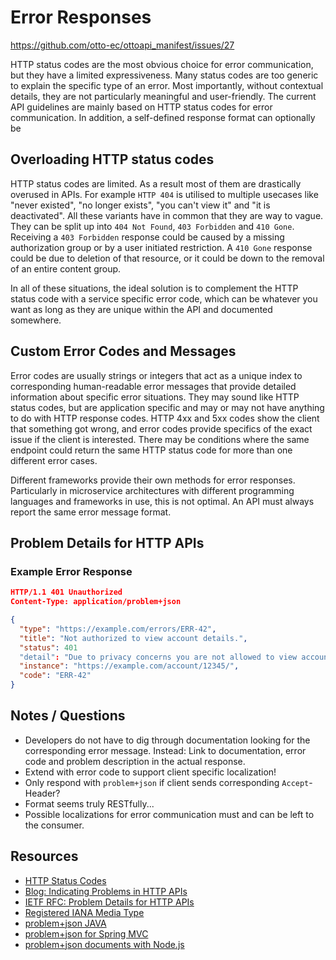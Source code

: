 # Error Responses

https://github.com/otto-ec/ottoapi_manifest/issues/27

HTTP status codes are the most obvious choice for error communication, but they have a limited expressiveness. Many status codes are too generic to explain the specific type of an error. Most importantly, without contextual details, they are not particularly meaningful and user-friendly.
The current API guidelines are mainly based on HTTP status codes for error communication. In addition, a self-defined response format can optionally be

## Overloading HTTP status codes

HTTP status codes are limited. As a result most of them are drastically overused in APIs. For example `HTTP 404` is utilised to multiple usecases like "never existed", "no longer exists", "you can't view it" and "it is deactivated". All these variants have in common that they are way to vague. They can be split up into `404 Not Found`, `403 Forbidden` and `410 Gone`. Receiving a `403 Forbidden` response could be caused by a missing authorization group or by a user initiated restriction. A `410 Gone` response could be due to deletion of that resource, or it could be down to the removal of an entire content group.

In all of these situations, the ideal solution is to complement the HTTP status code with a service specific error code, which can be whatever you want as long as they are unique within the API and documented somewhere.

## Custom Error Codes and Messages

Error codes are usually strings or integers that act as a unique index to corresponding human-readable error messages that provide detailed information about specific error situations. 
They may sound like HTTP status codes, but are application specific and may or may not have anything to do with HTTP response codes. HTTP 4xx and 5xx codes show the client that something got wrong, and error codes provide specifics of the exact issue if the client is interested. There may be conditions where the same endpoint could return the same HTTP status code for more than one different error cases.

Different frameworks provide their own methods for error responses. Particularly in microservice architectures with different programming languages and frameworks in use, this is not optimal. An API must always report the same error message format.

## Problem Details for HTTP APIs

### Example Error Response

```json
HTTP/1.1 401 Unauthorized
Content-Type: application/problem+json

{
  "type": "https://example.com/errors/ERR-42",
  "title": "Not authorized to view account details.",
  "status": 401
  "detail": "Due to privacy concerns you are not allowed to view account details of others.",
  "instance": "https://example.com/account/12345/",
  "code": "ERR-42"
}
```

## Notes / Questions

* Developers do not have to dig through documentation looking for the corresponding error message. Instead: Link to documentation, error code and problem description in the actual response.
* Extend with error code to support client specific localization!
* Only respond with `problem+json` if client sends corresponding `Accept`-Header?
* Format seems truly RESTfully...
* Possible localizations for error communication must and can be left to the consumer.

## Resources

* [HTTP Status Codes](https://httpstatuses.com)
* [Blog: Indicating Problems in HTTP APIs](https://www.mnot.net/blog/2013/05/15/http_problem)
* [IETF RFC: Problem Details for HTTP APIs](https://tools.ietf.org/html/rfc7807)
* [Registered IANA Media Type](https://www.iana.org/assignments/media-types/application/problem+json)
* [problem+json JAVA](https://github.com/zalando/problem)
* [problem+json for Spring MVC](https://github.com/zalando/problem-spring-web)
* [problem+json documents with Node.js](https://www.npmjs.com/package/problem-json)
